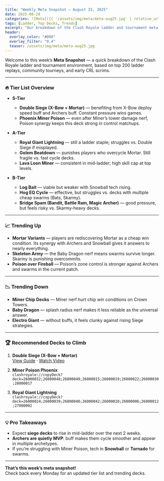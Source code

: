 ```yaml
---
title: "Weekly Meta Snapshot – August 25, 2025"
date: 2025-08-24
categories: ![Meta]({{ '/assets/img/meta/meta-aug25.jpg' | relative_url }})
tags: [Ladder, Top Decks, Trends]
excerpt: "Our breakdown of the Clash Royale ladder and tournament meta this week — which decks are on top, which are falling off, and what you should play to climb."
header:
  overlay_color: "#000"
  overlay_filter: "0.4"
  teaser: /assets/img/meta/meta-aug25.jpg
---
```


Welcome to this week’s **Meta Snapshot** — a quick breakdown of the Clash Royale ladder and tournament environment, based on top 200 ladder replays, community tourneys, and early CRL scrims.

---

### 🔥 Tier List Overview
- **S-Tier**
  - **Double Siege (X-Bow + Mortar)** — benefiting from X-Bow deploy speed buff and Archers buff. Constant pressure wins games.
  - **Phoenix Miner Poison** — even after Miner’s tower damage nerf, Poison synergy keeps this deck strong in control matchups.

- **A-Tier**
  - **Royal Giant Lightning** — still a ladder staple; struggles vs. Double Siege if misplayed.
  - **Golem Beatdown** — punishes players who overcycle Mortar. Still fragile vs. fast cycle decks.
  - **Lava Loon Miner** — consistent in mid-ladder; high skill cap at top levels.

- **B-Tier**
  - **Log Bait** — viable but weaker with Snowball tech rising.
  - **Hog EQ Cycle** — effective, but struggles vs. decks with multiple cheap swarms (Bats, Skarmy).
  - **Bridge Spam (Bandit, Battle Ram, Magic Archer)** — good pressure, but feels risky vs. Skarmy-heavy decks.

---

### 📈 Trending Up
- **Mortar Variants** — players are rediscovering Mortar as a cheap win condition. Its synergy with Archers and Snowball gives it answers to nearly everything.
- **Skeleton Army** — the Baby Dragon nerf means swarms survive longer. Skarmy is punishing overcommits.
- **Poison over Fireball** — Poison’s zone control is stronger against Archers and swarms in the current patch.

---

### 📉 Trending Down
- **Miner Chip Decks** — Miner nerf hurt chip win conditions on Crown Towers.  
- **Baby Dragon** — splash radius nerf makes it less reliable as the universal answer.  
- **Electro Giant** — without buffs, it feels clunky against rising Siege strategies.

---

### 🏆 Recommended Decks to Climb
1. **Double Siege (X-Bow + Mortar)**  
   [View Guide](/decks/xbow-mortar-double-siege/) · [Watch Video](/videos/this-double-siege-deck-is-insane/)  

2. **Miner Poison Phoenix**  
   ```clashroyale://copyDeck?deck=26000032;26000048;26000049;26000015;26000019;26000022;26000030;28000017```

3. **Royal Giant Lightning**  
   ```clashroyale://copyDeck?deck=26000024;26000039;26000040;26000042;26000010;26000006;26000012;27000002```

---

### 💡 Pro Takeaways
- Expect **siege decks** to rise in mid-ladder over the next 2 weeks.  
- **Archers are quietly MVP**: buff makes them cycle smoother and appear in multiple archetypes.  
- If you’re struggling with Miner Poison, tech in **Snowball** or **Tornado** for swarms.  

---

**That’s this week’s meta snapshot!**  
Check back every Monday for an updated tier list and trending decks.
